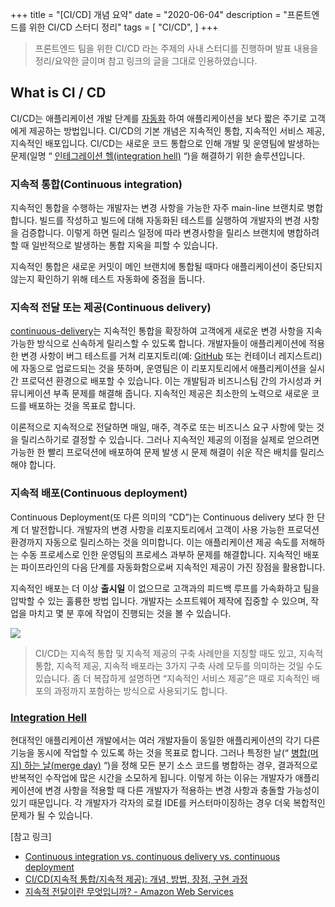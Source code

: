 +++
title = "[CI/CD] 개념 요약"
date = "2020-06-04"
description = "프론트엔드를 위한 CI/CD 스터디 정리"
tags = [
"CI/CD",
]
+++

> 프론트엔드 팀을 위한 CI/CD 라는 주제의 사내 스터디를 진행하며 발표 내용을 정리/요약한 글이며 참고 링크의 글을 그대로 인용하였습니다.

## What is CI / CD

CI/CD는 애플리케이션 개발 단계를 [자동화](https://www.redhat.com/ko/topics/automation/whats-it-automation) 하여 애플리케이션을 보다 짧은 주기로 고객에게 제공하는 방법입니다. CI/CD의 기본 개념은 지속적인 통합, 지속적인 서비스 제공, 지속적인 배포입니다. CI/CD는 새로운 코드 통합으로 인해 개발 및 운영팀에 발생하는 문제(일명 “ [인테그레이션 헬(integration hell)](https://www.solutionsiq.com/agile-glossary/integration-hell/) “)을 해결하기 위한 솔루션입니다.

### 지속적 통합(Continuous integration)

지속적인 통합을 수행하는 개발자는 변경 사항을 가능한 자주 main-line 브랜치로 병합합니다. 빌드를 작성하고 빌드에 대해 자동화된 테스트를 실행하여 개발자의 변경 사항을 검증합니다. 이렇게 하면 릴리스 일정에 따라 변경사항을 릴리스 브랜치에 병합하려 할 때 일반적으로 발생하는 통합 지옥을 피할 수 있습니다.

지속적인 통합은 새로운 커밋이 메인 브랜치에 통합될 때마다 애플리케이션이 중단되지 않는지 확인하기 위해 테스트 자동화에 중점을 둡니다.

### 지속적 전달 또는 제공(Continuous delivery)

[continuous-delivery](https://www.atlassian.com/continuous-delivery)는 지속적인 통합을 확장하여 고객에게 새로운 변경 사항을 지속 가능한 방식으로 신속하게 릴리스할 수 있도록 합니다. 개발자들이 애플리케이션에 적용한 변경 사항이 버그 테스트를 거쳐 리포지토리(예: [GitHub](https://redhatofficial.github.io/#!/main) 또는 컨테이너 레지스트리)에 자동으로 업로드되는 것을 뜻하며, 운영팀은 이 리포지토리에서 애플리케이션을 실시간 프로덕션 환경으로 배포할 수 있습니다. 이는 개발팀과 비즈니스팀 간의 가시성과 커뮤니케이션 부족 문제를 해결해 줍니다. 지속적인 제공은 최소한의 노력으로 새로운 코드를 배포하는 것을 목표로 합니다.

이론적으로 지속적으로 전달하면 매일, 매주, 격주로 또는 비즈니스 요구 사항에 맞는 것을 릴리스하기로 결정할 수 있습니다. 그러나 지속적인 제공의 이점을 실제로 얻으려면 가능한 한 빨리 프로덕션에 배포하여 문제 발생 시 문제 해결이 쉬운 작은 배치를 릴리스해야 합니다.

### 지속적 배포(Continuous deployment)

Continuous Deployment(또 다른 의미의 “CD”)는 Continuous delivery 보다 한 단계 더 발전합니다.
개발자의 변경 사항을 리포지토리에서 고객이 사용 가능한 프로덕션 환경까지 자동으로 릴리스하는 것을 의미합니다. 이는 애플리케이션 제공 속도를 저해하는 수동 프로세스로 인한 운영팀의 프로세스 과부하 문제를 해결합니다. 지속적인 배포는 파이프라인의 다음 단계를 자동화함으로써 지속적인 제공이 가진 장점을 활용합니다.

지속적인 배포는 더 이상 **출시일** 이 없으므로 고객과의 피드백 루프를 가속화하고 팀을 압박할 수 있는 훌륭한 방법 입니다. 개발자는 소프트웨어 제작에 집중할 수 있으며, 작업을 마치고 몇 분 후에 작업이 진행되는 것을 볼 수 있습니다.

![](https://www.redhat.com/cms/managed-files/ci-cd-flow-desktop_1.png)

> CI/CD는 지속적 통합 및 지속적 제공의 구축 사례만을 지칭할 때도 있고, 지속적 통합, 지속적 제공, 지속적 배포라는 3가지 구축 사례 모두를 의미하는 것일 수도 있습니다. 좀 더 복잡하게 설명하면 “지속적인 서비스 제공”은 때로 지속적인 배포의 과정까지 포함하는 방식으로 사용되기도 합니다.

### [Integration Hell](http://c2.com/xp/IntegrationHell.html)

현대적인 애플리케이션 개발에서는 여러 개발자들이 동일한 애플리케이션의 각기 다른 기능을 동시에 작업할 수 있도록 하는 것을 목표로 합니다. 그러나 특정한 날(“ [병합(머지) 하는 날(merge day)](https://thedailywtf.com/articles/Happy_Merge_Day!) “)을 정해 모든 분기 소스 코드를 병합하는 경우, 결과적으로 반복적인 수작업에 많은 시간을 소모하게 됩니다. 이렇게 하는 이유는 개발자가 애플리케이션에 변경 사항을 적용할 때 다른 개발자가 적용하는 변경 사항과 충돌할 가능성이 있기 때문입니다. 각 개발자가 각자의 로컬 IDE를 커스터마이징하는 경우 더욱 복합적인 문제가 될 수 있습니다.

[참고 링크]

- [Continuous integration vs. continuous delivery vs. continuous deployment](https://www.atlassian.com/continuous-delivery/principles/continuous-integration-vs-delivery-vs-deployment)
- [CI/CD(지속적 통합/지속적 제공): 개념, 방법, 장점, 구현 과정](https://www.redhat.com/ko/topics/devops/what-is-ci-cd)
- [지속적 전달이란 무엇입니까? - Amazon Web Services](https://aws.amazon.com/ko/devops/continuous-delivery/)

